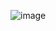 ![image](https://github.com/mathieuwillett/h24-v11_inspirations_willett/assets/143769896/feb5e5bb-1053-4d3f-83e1-c5224427ee24)
